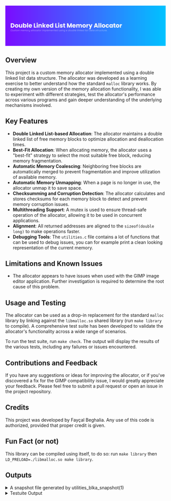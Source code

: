 ![Double Linked List Memory Allocator](images/banner.png)

## Overview

This project is a custom memory allocator implemented using a double linked list data structure. The allocator was developed as a learning exercise to better understand how the standard `malloc` library works.
By creating my own version of the memory allocation functionality, I was able to experiment with different strategies, test the allocator's performance across various programs and gain deeper understanding of the underlying mechanisms involved.

## Key Features
- **Double Linked List-based Allocation**: The allocator maintains a double linked list of free memory blocks to optimize allocation and deallocation times.
- **Best-Fit Allocation**: When allocating memory, the allocator uses a "best-fit" strategy to select the most suitable free block, reducing memory fragmentation.
- **Automatic Memory Coalescing**: Neighboring free blocks are automatically merged to prevent fragmentation and improve utilization of available memory.
- **Automatic Memory Unmapping**: When a page is no longer in use, the allocator unmap it to save space.
- **Checksumming and Corruption Detection**: The allocator calculates and stores checksums for each memory block to detect and prevent memory corruption issues.
- **Multithreading Support**: A mutex is used to ensure thread-safe operation of the allocator, allowing it to be used in concurrent applications.
- **Alignment**: All returned addresses are aligned to the `sizeof(double long)` to make operations faster.
- **Debugging Tools**: The `utilities.c` file contains a lot of functions that can be used to debug issues, you can for example print a clean looking representation of the current memory.

## Limitations and Known Issues
- The allocator appears to have issues when used with the GIMP image editor application. Further investigation is required to determine the root cause of this problem.

## Usage and Testing
The allocator can be used as a drop-in replacement for the standard `malloc` library by linking against the `libmalloc.so` shared library (run `make library` to compile). A comprehensive test suite has been developed to validate the allocator's functionality across a wide range of scenarios.

To run the test suite, run `make check`. The output will display the results of the various tests, including any failures or issues encountered.

## Contributions and Feedback
If you have any suggestions or ideas for improving the allocator, or if you've discovered a fix for the GIMP compatibility issue, I would greatly appreciate your feedback. Please feel free to submit a pull request or open an issue in the project repository. 

## Credits
This project was developed by Fayçal Beghalia. Any use of this code is authorized, provided that proper credit is given.

## Fun Fact (or not)
This library can be compiled using itself, to do so: run `make library` then `LD_PRELOAD=./libmalloc.so make library`.

## Outputs

<details>
<summary>A snapshot file generated by utilities_blka_snapshot(1)</summary>

```
┏━━━━━━━━━━━━━━━━╸ ALLOCATOR ╺━━━━━━━━━━━━━━━━┓
┃ Address              : 0x7f48996a0000       ┃
┃ Address Aligned      : Yes                  ┃
┠╌╌╌╌╌╌╌╌╌╌╌╌╌╌╌╌╌╌╌╌╌╌╌╌╌╌╌╌╌╌╌╌╌╌╌╌╌╌╌╌╌╌╌╌╌┨
┃ Meta                 : 0x7f48996a0040       ┃
┃ Free List            : 0x7f48996a0470       ┃
┠╌╌╌╌╌╌╌╌╌╌╌╌╌╌╌╌╌╌╌╌╌╌╌╌╌╌╌╌╌╌╌╌╌╌╌╌╌╌╌╌╌╌╌╌╌┨
┃ Blocks               : 3                    ┃
┃ Free Blocks          : 1                    ┃
┠╌╌╌╌╌╌╌╌╌╌╌╌╌╌╌╌╌╌╌╌╌╌╌╌╌╌╌╌╌╌╌╌╌╌╌╌╌╌╌╌╌╌╌╌╌┨
┃ Size (bytes)         : 4096                 ┃
┃ Size Valid           : Yes                  ┃
┠╌╌╌╌╌╌╌╌╌╌╌╌╌╌╌╌╌╌╌╌╌╌╌╌╌╌╌╌╌╌╌╌╌╌╌╌╌╌╌╌╌╌╌╌╌┨
┃ List Valid           : Yes                  ┃
┃ Free List Valid      : Yes                  ┃
┗━━━━━━━━━━━━━━━━━━━━━━━━━━━━━━━━━━━━━━━━━━━━━┛

━━━━━━━━━━━━━━━━━━━━━━━━━━━━━━━━━━━━━━━━━━━━━━━

┏━━━━━━━━━━━━━━━━━━━╸START╺━━━━━━━━━━━━━━━━━━━┓
┃ Address              : 0x7f48996a0040       ┃
┃ Address Aligned      : Yes                  ┃
┠╌╌╌╌╌╌╌╌╌╌╌╌╌╌╌╌╌╌╌╌╌╌╌╌╌╌╌╌╌╌╌╌╌╌╌╌╌╌╌╌╌╌╌╌╌┨
┃ Index                : 0                    ┃
┠╌╌╌╌╌╌╌╌╌╌╌╌╌╌╌╌╌╌╌╌╌╌╌╌╌╌╌╌╌╌╌╌╌╌╌╌╌╌╌╌╌╌╌╌╌┨
┃ Free                 : No                   ┃
┃ Size (bytes)         : 1008                 ┃
┠╌╌╌╌╌╌╌╌╌╌╌╌╌╌╌╌╌╌╌╌╌╌╌╌╌╌╌╌╌╌╌╌╌╌╌╌╌╌╌╌╌╌╌╌╌┨
┃ Next                 : 0x7f48996a0470       ┃
┃ Prev                 : (nil)                ┃
┠╌╌╌╌╌╌╌╌╌╌╌╌╌╌╌╌╌╌╌╌╌╌╌╌╌╌╌╌╌╌╌╌╌╌╌╌╌╌╌╌╌╌╌╌╌┨
┃ Next Free            : (nil)                ┃
┃ Prev Free            : (nil)                ┃
┠╌╌╌╌╌╌╌╌╌╌╌╌╌╌╌╌╌╌╌╌╌╌╌╌╌╌╌╌╌╌╌╌╌╌╌╌╌╌╌╌╌╌╌╌╌┨
┃ Checksum             : 817                  ┃
┃ Checksum Valid       : Yes                  ┃
┠╌╌╌╌╌╌╌╌╌╌╌╌╌╌╌╌╌╌╌╌╌╌╌╌╌╌╌╌╌╌╌╌╌╌╌╌╌╌╌╌╌╌╌╌╌┨
┃ Data                 : 0x7f48996a0080       ┃
┃ Data Aligned         : Yes                  ┃
┠╌╌╌╌╌╌╌╌╌╌╌╌╌╌╌╌╌╌╌╌╌╌╌╌╌╌╌╌╌╌╌╌╌╌╌╌╌╌╌╌╌╌╌╌╌┨
┃ Garbage              : 0                    ┃
┗━━━━━━━━━━━━━━━━━━━━━━━━━━━━━━━━━━━━━━━━━━━━━┛

                       ⇅                       

┏━━━━━━━━━━━━━━━━━━━╸BLOCK╺━━━━━━━━━━━━━━━━━━━┓
┃ Address              : 0x7f48996a0470       ┃
┃ Address Aligned      : Yes                  ┃
┠╌╌╌╌╌╌╌╌╌╌╌╌╌╌╌╌╌╌╌╌╌╌╌╌╌╌╌╌╌╌╌╌╌╌╌╌╌╌╌╌╌╌╌╌╌┨
┃ Index                : 1                    ┃
┠╌╌╌╌╌╌╌╌╌╌╌╌╌╌╌╌╌╌╌╌╌╌╌╌╌╌╌╌╌╌╌╌╌╌╌╌╌╌╌╌╌╌╌╌╌┨
┃ Free                 : Yes                  ┃
┃ Size (bytes)         : 2832                 ┃
┠╌╌╌╌╌╌╌╌╌╌╌╌╌╌╌╌╌╌╌╌╌╌╌╌╌╌╌╌╌╌╌╌╌╌╌╌╌╌╌╌╌╌╌╌╌┨
┃ Next                 : 0x7f48996a0fc0       ┃
┃ Prev                 : 0x7f48996a0040       ┃
┠╌╌╌╌╌╌╌╌╌╌╌╌╌╌╌╌╌╌╌╌╌╌╌╌╌╌╌╌╌╌╌╌╌╌╌╌╌╌╌╌╌╌╌╌╌┨
┃ Next Free            : (nil)                ┃
┃ Prev Free            : (nil)                ┃
┠╌╌╌╌╌╌╌╌╌╌╌╌╌╌╌╌╌╌╌╌╌╌╌╌╌╌╌╌╌╌╌╌╌╌╌╌╌╌╌╌╌╌╌╌╌┨
┃ Checksum             : 1215                 ┃
┃ Checksum Valid       : Yes                  ┃
┠╌╌╌╌╌╌╌╌╌╌╌╌╌╌╌╌╌╌╌╌╌╌╌╌╌╌╌╌╌╌╌╌╌╌╌╌╌╌╌╌╌╌╌╌╌┨
┃ Data                 : 0x7f48996a04b0       ┃
┃ Data Aligned         : Yes                  ┃
┠╌╌╌╌╌╌╌╌╌╌╌╌╌╌╌╌╌╌╌╌╌╌╌╌╌╌╌╌╌╌╌╌╌╌╌╌╌╌╌╌╌╌╌╌╌┨
┃ Garbage              : 0                    ┃
┗━━━━━━━━━━━━━━━━━━━━━━━━━━━━━━━━━━━━━━━━━━━━━┛

                       ⇅                       

┏━━━━━━━━━━━━━━━━━━━━╸END╺━━━━━━━━━━━━━━━━━━━━┓
┃ Address              : 0x7f48996a0fc0       ┃
┃ Address Aligned      : Yes                  ┃
┠╌╌╌╌╌╌╌╌╌╌╌╌╌╌╌╌╌╌╌╌╌╌╌╌╌╌╌╌╌╌╌╌╌╌╌╌╌╌╌╌╌╌╌╌╌┨
┃ Index                : 2                    ┃
┠╌╌╌╌╌╌╌╌╌╌╌╌╌╌╌╌╌╌╌╌╌╌╌╌╌╌╌╌╌╌╌╌╌╌╌╌╌╌╌╌╌╌╌╌╌┨
┃ Free                 : No                   ┃
┃ Size (bytes)         : 0                    ┃
┠╌╌╌╌╌╌╌╌╌╌╌╌╌╌╌╌╌╌╌╌╌╌╌╌╌╌╌╌╌╌╌╌╌╌╌╌╌╌╌╌╌╌╌╌╌┨
┃ Next                 : (nil)                ┃
┃ Prev                 : 0x7f48996a0470       ┃
┠╌╌╌╌╌╌╌╌╌╌╌╌╌╌╌╌╌╌╌╌╌╌╌╌╌╌╌╌╌╌╌╌╌╌╌╌╌╌╌╌╌╌╌╌╌┨
┃ Next Free            : (nil)                ┃
┃ Prev Free            : (nil)                ┃
┠╌╌╌╌╌╌╌╌╌╌╌╌╌╌╌╌╌╌╌╌╌╌╌╌╌╌╌╌╌╌╌╌╌╌╌╌╌╌╌╌╌╌╌╌╌┨
┃ Checksum             : 590                  ┃
┃ Checksum Valid       : Yes                  ┃
┠╌╌╌╌╌╌╌╌╌╌╌╌╌╌╌╌╌╌╌╌╌╌╌╌╌╌╌╌╌╌╌╌╌╌╌╌╌╌╌╌╌╌╌╌╌┨
┃ Data                 : 0x7f48996a1000       ┃
┃ Data Aligned         : Yes                  ┃
┠╌╌╌╌╌╌╌╌╌╌╌╌╌╌╌╌╌╌╌╌╌╌╌╌╌╌╌╌╌╌╌╌╌╌╌╌╌╌╌╌╌╌╌╌╌┨
┃ Garbage              : 4096                 ┃
┗━━━━━━━━━━━━━━━━━━━━━━━━━━━━━━━━━━━━━━━━━━━━━┛
```

</details>

<details>
<summary>Testuite Output</summary>

```
┌───────────────────────────────────────────────────┐
│ Malloc Test Script                                │
├──────┬────────────────────────────────────────────┤
│  OK  │ factor 20 30 40 50 60 70 80 90             │
├──────┼────────────────────────────────────────────┤
│  OK  │ cat tests/testsuite.sh                     │
├──────┼────────────────────────────────────────────┤
│  OK  │ ip a                                       │
├──────┼────────────────────────────────────────────┤
│  OK  │ ls                                         │
├──────┼────────────────────────────────────────────┤
│  OK  │ ls -la                                     │
├──────┼────────────────────────────────────────────┤
│  OK  │ find ../                                   │
├──────┼────────────────────────────────────────────┤
│  OK  │ tree ../                                   │
├──────┼────────────────────────────────────────────┤
│  OK  │ od ./libmalloc.so                          │
├──────┼────────────────────────────────────────────┤
│  OK  │ git status                                 │
├──────┼────────────────────────────────────────────┤
│ FAIL │ gimp --version                             │
├──────┼────────────────────────────────────────────┤
│  OK  │ chromium --version                         │
├──────┴────────────────────────────────────────────┤
│ Total: 10 / 11 Tests Successful                   │
└───────────────────────────────────────────────────┘
```
<details>
